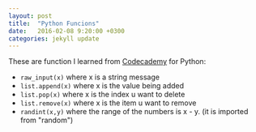 ```yaml
---
layout: post
title:  "Python Funcions"
date:   2016-02-08 9:20:00 +0300
categories: jekyll update
---
```


These are function I learned from [Codecademy][code-cademy] for Python:
- ```raw_input(x)``` where x is a string message
- ```list.append(x)``` where x is the value being added
- ```list.pop(x)``` where x is the index u want to delete
- ```list.remove(x)``` where x is the item u want to remove
- ```randint(x,y)``` where  the range of the numbers is x - y. (it is imported from "random")



[code-cademy]: https://www.codecademy.com
